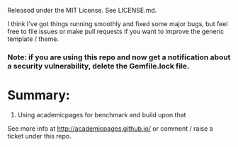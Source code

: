 Released under the MIT License. See LICENSE.md.

I think I've got things running smoothly and fixed some major bugs, but feel free to file issues or make pull requests if you want to improve the generic template / theme.

### Note: if you are using this repo and now get a notification about a security vulnerability, delete the Gemfile.lock file. 

# Summary: 
1. Using academicpages for benchmark and build upon that

See more info at http://academicpages.github.io/ or comment / raise a ticket under this repo.